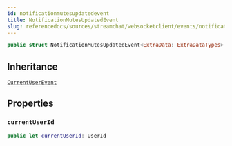 ```yaml
---
id: notificationmutesupdatedevent 
title: NotificationMutesUpdatedEvent
slug: referencedocs/sources/streamchat/websocketclient/events/notificationmutesupdatedevent
---
```


``` swift
public struct NotificationMutesUpdatedEvent<ExtraData: ExtraDataTypes>: CurrentUserEvent 
```

## Inheritance

[`CurrentUserEvent`](CurrentUserEvent)

## Properties

### `currentUserId`

``` swift
public let currentUserId: UserId
```
